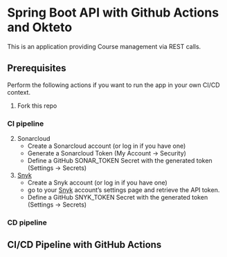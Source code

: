 # Spring Boot API with Github Actions and Okteto 

This is an application providing Course management via REST calls.

## Prerequisites

Perform the following actions if you want to run the app in your own CI/CD context.

1. Fork this repo

### CI pipeline

2. Sonarcloud
   - Create a Sonarcloud account (or log in if you have one)
   - Generate a Sonarcloud Token (My Account -> Security)
   - Define a GitHub SONAR_TOKEN Secret with the generated token (Settings -> Secrets)
3. [Snyk](https://app.snyk.io)
   - Create a Snyk account (or log in if you have one)
   - go to your [Snyk](https://app.snyk.io/account) account’s settings page and retrieve the API token.
   - Define a GitHub SNYK_TOKEN Secret with the generated token (Settings -> Secrets)


### CD pipeline


## CI/CD Pipeline with GitHub Actions





